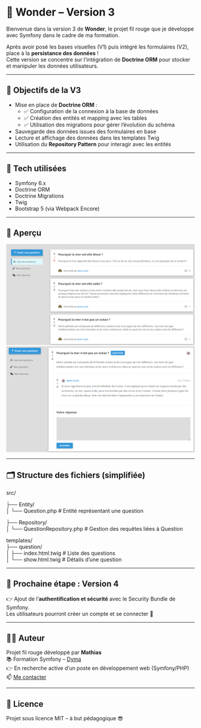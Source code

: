 # 🧠 Wonder – Version 3

Bienvenue dans la version 3 de **Wonder**, le projet fil rouge que je développe avec Symfony dans le cadre de ma formation.

Après avoir posé les bases visuelles (V1) puis intégré les formulaires (V2), place à la **persistance des données** !  
Cette version se concentre sur l’intégration de **Doctrine ORM** pour stocker et manipuler les données utilisateurs.

---

## 🎯 Objectifs de la V3

-   Mise en place de **Doctrine ORM** :
    -   ✅ Configuration de la connexion à la base de données
    -   ✅ Création des entités et mapping avec les tables
    -   ✅ Utilisation des migrations pour gérer l’évolution du schéma
-   Sauvegarde des données issues des formulaires en base
-   Lecture et affichage des données dans les templates Twig
-   Utilisation du **Repository Pattern** pour interagir avec les entités

---

## 🧰 Tech utilisées

-   Symfony 6.x
-   Doctrine ORM
-   Doctrine Migrations
-   Twig
-   Bootstrap 5 (via Webpack Encore)

---

## 📸 Aperçu

![alt text](image.png)
![alt text](image-1.png)

---

## 🗂️ Structure des fichiers (simplifiée)

src/

├── Entity/  
│ └── Question.php # Entité représentant une question

├── Repository/  
│ └── QuestionRepository.php # Gestion des requêtes liées à Question

templates/  
├── question/  
│ ├── index.html.twig # Liste des questions  
│ └── show.html.twig # Détails d’une question

---

## 🚀 Prochaine étape : Version 4

👉 Ajout de l’**authentification et sécurité** avec le Security Bundle de Symfony.  
Les utilisateurs pourront créer un compte et se connecter 🔐

---

## 👨‍💻 Auteur

Projet fil rouge développé par **Mathias**  
📚 Formation Symfony – [Dyma](https://dyma.fr)  
👉 En recherche active d’un poste en développement web (Symfony/PHP)  
📫 [Me contacter](mailto:renardmathias2@gmail.com)

---

## 📝 Licence

Projet sous licence MIT – à but pédagogique 😎
